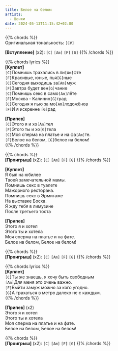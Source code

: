 ```yaml
---
title: Белое на белом
artists: 
  - Щенки
date: 2024-05-13T11:15:42+02:00
---
```


{{% chords %}}  
Оригинальная тональность: `[C#]`  

**[Вступление]** (x2): `[C]` `[Am]` `[F]` `[G]`
{{% /chords %}}

{{% chords lyrics %}}  
**[Куплет]**  
`[C]`Помнишь трахались в ли`[Am]`фте  
`[F]`Красивые, юные, пья`[G]`ные  
`[C]`Сегодня выходишь за`[Am]`муж  
`[F]`Завтра будет вен`[G]`чание  
`[C]`Помнишь секс в само`[Am]`лёте  
`[F]`Москва - Калинин`[G]`град  
`[C]`Сегодня я пью за мо`[Am]`лодожёнов  
`[F]`И я искренне `[G]`рад  

**[Припев]**  
`[C]`Этого я и хо`[Am]`тел  
`[F]`Этого ты и хо`[G]`тела  
`[C]`Моя сперма на платье и на фа`[Am]`те.  
`[F]`Белое на белом, `[G]`белое на белом!  
{{% /chords %}}

{{% chords %}}  
**[Проигрыш]** (x2): `[C]` `[Am]` `[F]` `[G]`
{{% /chords %}}

**[Куплет]**  
Я был на юбилее  
Твоей замечательной мамы.  
Помнишь секс в туалете  
Мажорного ресторана.  
Помнишь секс в Эрмитаже  
На выставке Босха.  
Я жду тебя в лимузине  
После третьего тоста  

**[Припев]**  
Этого я и хотел  
Этого ты и хотела  
Моя сперма на платье и на фате.  
Белое на белом, Белое на белом!  

{{% chords %}}  
**[Проигрыш]** (x2): `[C]` `[Am]` `[F]` `[G]`
{{% /chords %}}

{{% chords lyrics %}}  
**[Куплет]**  
`[C]`Ты же знаешь, я хочу быть свободным  
`[Am]`Для меня это очень важно.  
`[F]`Выйти замуж можно за кого угодно.  
`[G]`А трахаться в метро далеко не с каждым.  
{{% /chords %}}  

**[Припев]** (x2)  
Этого я и хотел  
Этого ты и хотела  
Моя сперма на платье и на фате.  
Белое на белом, Белое на белом!  

{{% chords %}}  
**[Проигрыш]** (x2): `[C]` `[Am]` `[F]` `[G]`
{{% /chords %}}
